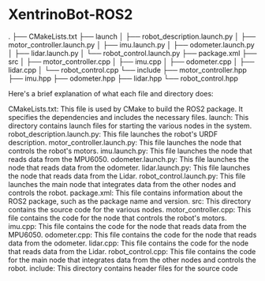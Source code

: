 # XentrinoBot-ROS2
.
├── CMakeLists.txt
├── launch
│   ├── robot_description.launch.py
│   ├── motor_controller.launch.py
│   ├── imu.launch.py
│   ├── odometer.launch.py
│   ├── lidar.launch.py
│   └── robot_control.launch.py
├── package.xml
├── src
│   ├── motor_controller.cpp
│   ├── imu.cpp
│   ├── odometer.cpp
│   ├── lidar.cpp
│   └── robot_control.cpp
└── include
    ├── motor_controller.hpp
    ├── imu.hpp
    ├── odometer.hpp
    ├── lidar.hpp
    └── robot_control.hpp


Here's a brief explanation of what each file and directory does:

CMakeLists.txt: This file is used by CMake to build the ROS2 package. It specifies the dependencies and includes the necessary files.
launch: This directory contains launch files for starting the various nodes in the system.
robot_description.launch.py: This file launches the robot's URDF description.
motor_controller.launch.py: This file launches the node that controls the robot's motors.
imu.launch.py: This file launches the node that reads data from the MPU6050.
odometer.launch.py: This file launches the node that reads data from the odometer.
lidar.launch.py: This file launches the node that reads data from the Lidar.
robot_control.launch.py: This file launches the main node that integrates data from the other nodes and controls the robot.
package.xml: This file contains information about the ROS2 package, such as the package name and version.
src: This directory contains the source code for the various nodes.
motor_controller.cpp: This file contains the code for the node that controls the robot's motors.
imu.cpp: This file contains the code for the node that reads data from the MPU6050.
odometer.cpp: This file contains the code for the node that reads data from the odometer.
lidar.cpp: This file contains the code for the node that reads data from the Lidar.
robot_control.cpp: This file contains the code for the main node that integrates data from the other nodes and controls the robot.
include: This directory contains header files for the source code

